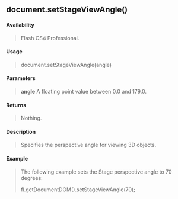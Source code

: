 ## document.setStageViewAngle()

#### Availability

> Flash CS4 Professional.

#### Usage

> document.setStageViewAngle(angle)

#### Parameters

> **angle** A floating point value between 0.0 and 179.0.

#### Returns

> Nothing.

#### Description

> Specifies the perspective angle for viewing 3D objects.

#### Example

> The following example sets the Stage perspective angle to 70 degrees:
>
> fl.getDocumentDOM().setStageViewAngle(70);
